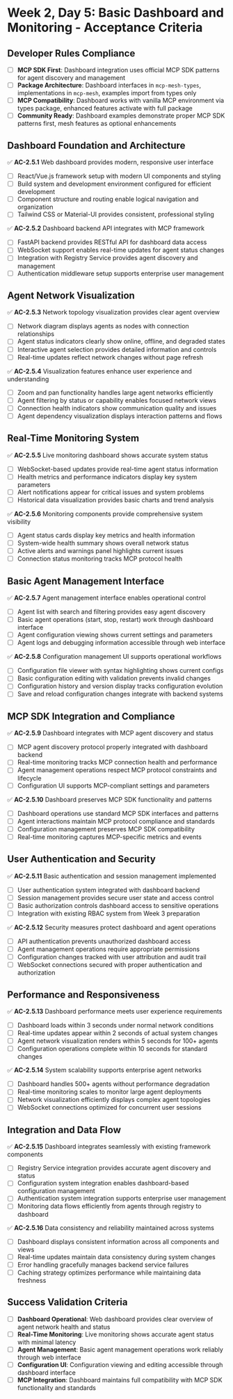 # Week 2, Day 5: Basic Dashboard and Monitoring - Acceptance Criteria

## Developer Rules Compliance
- [ ] **MCP SDK First**: Dashboard integration uses official MCP SDK patterns for agent discovery and management
- [ ] **Package Architecture**: Dashboard interfaces in `mcp-mesh-types`, implementations in `mcp-mesh`, examples import from types only
- [ ] **MCP Compatibility**: Dashboard works with vanilla MCP environment via types package, enhanced features activate with full package
- [ ] **Community Ready**: Dashboard examples demonstrate proper MCP SDK patterns first, mesh features as optional enhancements

## Dashboard Foundation and Architecture
✅ **AC-2.5.1** Web dashboard provides modern, responsive user interface
- [ ] React/Vue.js framework setup with modern UI components and styling
- [ ] Build system and development environment configured for efficient development
- [ ] Component structure and routing enable logical navigation and organization
- [ ] Tailwind CSS or Material-UI provides consistent, professional styling

✅ **AC-2.5.2** Dashboard backend API integrates with MCP framework
- [ ] FastAPI backend provides RESTful API for dashboard data access
- [ ] WebSocket support enables real-time updates for agent status changes
- [ ] Integration with Registry Service provides agent discovery and management
- [ ] Authentication middleware setup supports enterprise user management

## Agent Network Visualization
✅ **AC-2.5.3** Network topology visualization provides clear agent overview
- [ ] Network diagram displays agents as nodes with connection relationships
- [ ] Agent status indicators clearly show online, offline, and degraded states
- [ ] Interactive agent selection provides detailed information and controls
- [ ] Real-time updates reflect network changes without page refresh

✅ **AC-2.5.4** Visualization features enhance user experience and understanding
- [ ] Zoom and pan functionality handles large agent networks efficiently
- [ ] Agent filtering by status or capability enables focused network views
- [ ] Connection health indicators show communication quality and issues
- [ ] Agent dependency visualization displays interaction patterns and flows

## Real-Time Monitoring System
✅ **AC-2.5.5** Live monitoring dashboard shows accurate system status
- [ ] WebSocket-based updates provide real-time agent status information
- [ ] Health metrics and performance indicators display key system parameters
- [ ] Alert notifications appear for critical issues and system problems
- [ ] Historical data visualization provides basic charts and trend analysis

✅ **AC-2.5.6** Monitoring components provide comprehensive system visibility
- [ ] Agent status cards display key metrics and health information
- [ ] System-wide health summary shows overall network status
- [ ] Active alerts and warnings panel highlights current issues
- [ ] Connection status monitoring tracks MCP protocol health

## Basic Agent Management Interface
✅ **AC-2.5.7** Agent management interface enables operational control
- [ ] Agent list with search and filtering provides easy agent discovery
- [ ] Basic agent operations (start, stop, restart) work through dashboard interface
- [ ] Agent configuration viewing shows current settings and parameters
- [ ] Agent logs and debugging information accessible through web interface

✅ **AC-2.5.8** Configuration management UI supports operational workflows
- [ ] Configuration file viewer with syntax highlighting shows current configs
- [ ] Basic configuration editing with validation prevents invalid changes
- [ ] Configuration history and version display tracks configuration evolution
- [ ] Save and reload configuration changes integrate with backend systems

## MCP SDK Integration and Compliance
✅ **AC-2.5.9** Dashboard integrates with MCP agent discovery and status
- [ ] MCP agent discovery protocol properly integrated with dashboard backend
- [ ] Real-time monitoring tracks MCP connection health and performance
- [ ] Agent management operations respect MCP protocol constraints and lifecycle
- [ ] Configuration UI supports MCP-compliant settings and parameters

✅ **AC-2.5.10** Dashboard preserves MCP SDK functionality and patterns
- [ ] Dashboard operations use standard MCP SDK interfaces and patterns
- [ ] Agent interactions maintain MCP protocol compliance and standards
- [ ] Configuration management preserves MCP SDK compatibility
- [ ] Real-time monitoring captures MCP-specific metrics and events

## User Authentication and Security
✅ **AC-2.5.11** Basic authentication and session management implemented
- [ ] User authentication system integrated with dashboard backend
- [ ] Session management provides secure user state and access control
- [ ] Basic authorization controls dashboard access to sensitive operations
- [ ] Integration with existing RBAC system from Week 3 preparation

✅ **AC-2.5.12** Security measures protect dashboard and agent operations
- [ ] API authentication prevents unauthorized dashboard access
- [ ] Agent management operations require appropriate permissions
- [ ] Configuration changes tracked with user attribution and audit trail
- [ ] WebSocket connections secured with proper authentication and authorization

## Performance and Responsiveness
✅ **AC-2.5.13** Dashboard performance meets user experience requirements
- [ ] Dashboard loads within 3 seconds under normal network conditions
- [ ] Real-time updates appear within 2 seconds of actual system changes
- [ ] Agent network visualization renders within 5 seconds for 100+ agents
- [ ] Configuration operations complete within 10 seconds for standard changes

✅ **AC-2.5.14** System scalability supports enterprise agent networks
- [ ] Dashboard handles 500+ agents without performance degradation
- [ ] Real-time monitoring scales to monitor large agent deployments
- [ ] Network visualization efficiently displays complex agent topologies
- [ ] WebSocket connections optimized for concurrent user sessions

## Integration and Data Flow
✅ **AC-2.5.15** Dashboard integrates seamlessly with existing framework components
- [ ] Registry Service integration provides accurate agent discovery and status
- [ ] Configuration system integration enables dashboard-based configuration management
- [ ] Authentication system integration supports enterprise user management
- [ ] Monitoring data flows efficiently from agents through registry to dashboard

✅ **AC-2.5.16** Data consistency and reliability maintained across systems
- [ ] Dashboard displays consistent information across all components and views
- [ ] Real-time updates maintain data consistency during system changes
- [ ] Error handling gracefully manages backend service failures
- [ ] Caching strategy optimizes performance while maintaining data freshness

## Success Validation Criteria
- [ ] **Dashboard Operational**: Web dashboard provides clear overview of agent network health and status
- [ ] **Real-Time Monitoring**: Live monitoring shows accurate agent status with minimal latency
- [ ] **Agent Management**: Basic agent management operations work reliably through web interface
- [ ] **Configuration UI**: Configuration viewing and editing accessible through dashboard interface
- [ ] **MCP Integration**: Dashboard maintains full compatibility with MCP SDK functionality and standards